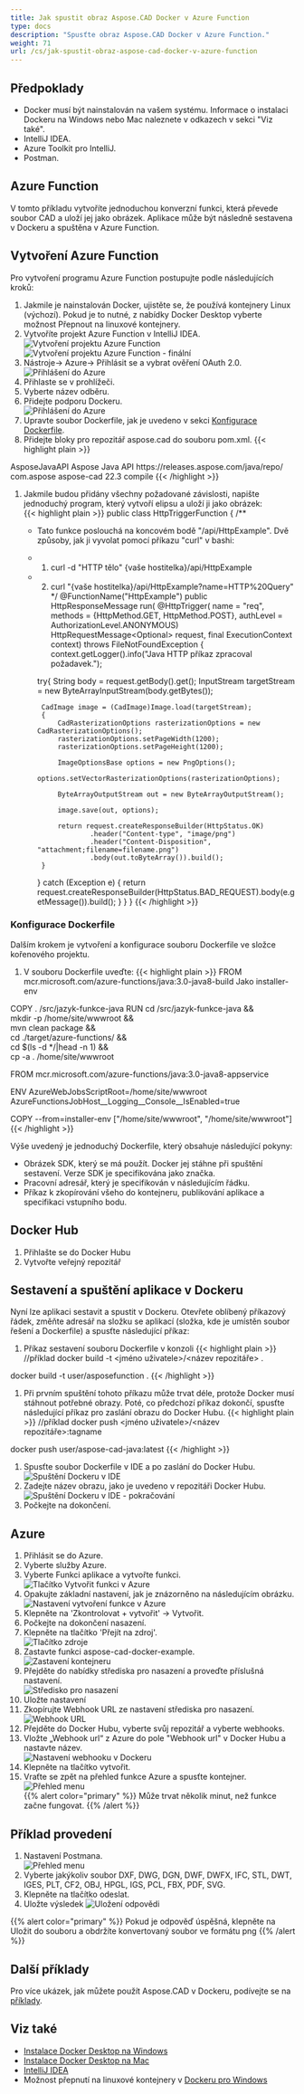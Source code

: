 ```yaml
---
title: Jak spustit obraz Aspose.CAD Docker v Azure Function
type: docs
description: "Spusťte obraz Aspose.CAD Docker v Azure Function."
weight: 71
url: /cs/jak-spustit-obraz-aspose-cad-docker-v-azure-function
---
```


## Předpoklady
- Docker musí být nainstalován na vašem systému. Informace o instalaci Dockeru na Windows nebo Mac naleznete v odkazech v sekci "Viz také".
- IntelliJ IDEA.
- Azure Toolkit pro IntelliJ.
- Postman.

## Azure Function

V tomto příkladu vytvoříte jednoduchou konverzní funkci, která převede soubor CAD a uloží jej jako obrázek. Aplikace může být následně sestavena v Dockeru a spuštěna v Azure Function.

## Vytvoření Azure Function

Pro vytvoření programu Azure Function postupujte podle následujících kroků:
1. Jakmile je nainstalován Docker, ujistěte se, že používá kontejnery Linux (výchozí). Pokud je to nutné, z nabídky Docker Desktop vyberte možnost Přepnout na linuxové kontejnery.
1. Vytvoříte projekt Azure Function v IntelliJ IDEA.<br>
![Vytvoření projektu Azure Function](/_assets/create-function-ide-1.png)<br>
![Vytvoření projektu Azure Function - finální](/_assets/create-function-ide-2.png)<br>
1. Nástroje-> Azure-> Přihlásit se a vybrat ověření OAuth 2.0.<br>
![Přihlášení do Azure](/_assets/sign-in-azure.png)<br>
1. Přihlaste se v prohlížeči.
1. Vyberte název odběru.
1. Přidejte podporu Dockeru.<br>
![Přihlášení do Azure](/_assets/add-docker-support.png)<br>
1. Upravte soubor Dockerfile, jak je uvedeno v sekci <a href="#configuring-a-dockerfile">Konfigurace Dockerfile</a>.
1. Přidejte bloky pro repozitář aspose.cad do souboru pom.xml.
{{< highlight plain >}}
<repositories>
    <repository>
		<id>AsposeJavaAPI</id>
        <name>Aspose Java API</name>
        <url>https://releases.aspose.com/java/repo/</url>
    </repository>
</repositories>


<dependencies>
 <dependency>
    <groupId>com.aspose</groupId>
    <artifactId>aspose-cad</artifactId>
    <version>22.3</version>
    <scope>compile</scope>
  </dependency>
</dependencies>
{{< /highlight >}}

1. Jakmile budou přidány všechny požadované závislosti, napište jednoduchý program, který vytvoří elipsu a uloží ji jako obrázek:<br>
{{< highlight plain >}}
public class HttpTriggerFunction {
    /**
     * Tato funkce poslouchá na koncovém bodě "/api/HttpExample". Dvě způsoby, jak ji vyvolat pomocí příkazu "curl" v bashi:
     * 1. curl -d "HTTP tělo" {vaše hostitelka}/api/HttpExample
     * 2. curl "{vaše hostitelka}/api/HttpExample?name=HTTP%20Query"
     */
    @FunctionName("HttpExample")
    public HttpResponseMessage run(
            @HttpTrigger(
                name = "req",
                methods = {HttpMethod.GET, HttpMethod.POST},
                authLevel = AuthorizationLevel.ANONYMOUS)
                HttpRequestMessage<Optional<String>> request,
            final ExecutionContext context) throws FileNotFoundException {
        context.getLogger().info("Java HTTP příkaz zpracoval požadavek.");

        try{
            String body = request.getBody().get();
            InputStream targetStream = new ByteArrayInputStream(body.getBytes());

            CadImage image = (CadImage)Image.load(targetStream);
            {
                CadRasterizationOptions rasterizationOptions = new CadRasterizationOptions();
                rasterizationOptions.setPageWidth(1200);
                rasterizationOptions.setPageHeight(1200);

                ImageOptionsBase options = new PngOptions();
                options.setVectorRasterizationOptions(rasterizationOptions);

                ByteArrayOutputStream out = new ByteArrayOutputStream();

                image.save(out, options);

                return request.createResponseBuilder(HttpStatus.OK)
                        .header("Content-type", "image/png")
                        .header("Content-Disposition", "attachment;filename=filename.png")
                        .body(out.toByteArray()).build();
            }
        }
        catch (Exception e)
		{
            return request.createResponseBuilder(HttpStatus.BAD_REQUEST).body(e.getMessage()).build();
        }
    }
}
{{< /highlight >}}

### Konfigurace Dockerfile

Dalším krokem je vytvoření a konfigurace souboru Dockerfile ve složce kořenového projektu.

1. V souboru Dockerfile uveďte:
{{< highlight plain >}}
FROM mcr.microsoft.com/azure-functions/java:3.0-java8-build Jako installer-env

COPY . /src/jazyk-funkce-java
RUN cd /src/jazyk-funkce-java && \
    mkdir -p /home/site/wwwroot && \
    mvn clean package && \
    cd ./target/azure-functions/ && \
    cd $(ls -d */|head -n 1) && \
    cp -a . /home/site/wwwroot

FROM mcr.microsoft.com/azure-functions/java:3.0-java8-appservice

ENV AzureWebJobsScriptRoot=/home/site/wwwroot \
    AzureFunctionsJobHost__Logging__Console__IsEnabled=true

COPY --from=installer-env ["/home/site/wwwroot", "/home/site/wwwroot"]
{{< /highlight >}}

Výše uvedený je jednoduchý Dockerfile, který obsahuje následující pokyny:

- Obrázek SDK, který se má použít. Docker jej stáhne při spuštění sestavení. Verze SDK je specifikována jako značka.
- Pracovní adresář, který je specifikován v následujícím řádku.
- Příkaz k zkopírování všeho do kontejneru, publikování aplikace a specifikaci vstupního bodu.

## Docker Hub
1. Přihlašte se do Docker Hubu
1. Vytvořte veřejný repozitář

## Sestavení a spuštění aplikace v Dockeru

Nyní lze aplikaci sestavit a spustit v Dockeru. Otevřete oblíbený příkazový řádek, změňte adresář na složku se aplikací (složka, kde je umístěn soubor řešení a Dockerfile) a spusťte následující příkaz:


1. Příkaz sestavení souboru Dockerfile v konzoli
{{< highlight plain >}}
//příklad
docker build -t <jméno uživatele>/<název repozitáře> .

docker build -t user/asposefunction .
{{< /highlight >}}
 
1. Při prvním spuštění tohoto příkazu může trvat déle, protože Docker musí stáhnout potřebné obrazy. Poté, co předchozí příkaz dokončí, spusťte následující příkaz pro zaslání obrazu do Docker Hubu.
{{< highlight plain >}}
//příklad
docker push <jméno uživatele>/<název repozitáře>:tagname

docker push user/aspose-cad-java:latest
{{< /highlight >}}

1. Spusťte soubor Dockerfile v IDE a po zaslání do Docker Hubu.<br>
![Spuštění Dockeru v IDE](/_assets/docker-run-in-ide.png)<br>
1. Zadejte název obrazu, jako je uvedeno v repozitáři Docker Hubu.<br>
![Spuštění Dockeru v IDE - pokračování](/_assets/docker-run-in-ide-1.png)<br>
1. Počkejte na dokončení.

## Azure

1. Přihlásit se do Azure.
1. Vyberte služby Azure.
1. Vyberte Funkci aplikace a vytvořte funkci.<br>
![Tlačítko Vytvořit funkci v Azure](/_assets/create-function-azure.png)<br>
1. Opakujte základní nastavení, jak je znázorněno na následujícím obrázku.<br>
![Nastavení vytvoření funkce v Azure](/_assets/create-function-settings.png)<br>
1. Klepněte na 'Zkontrolovat + vytvořit' -> Vytvořit.
1. Počkejte na dokončení nasazení.
1. Klepněte na tlačítko 'Přejít na zdroj'.<br>
![Tlačítko zdroje](/_assets/go-to-resource.png)<br>
1. Zastavte funkci aspose-cad-docker-example.<br>
![Zastavení kontejneru](/_assets/stop-container.png)<br>
1. Přejděte do nabídky střediska pro nasazení a proveďte příslušná nastavení.<br>
![Středisko pro nasazení](/_assets/deployment-center.png)<br>
1. Uložte nastavení
1. Zkopírujte Webhook URL ze nastavení střediska pro nasazení.<br>
![Webhook URL](/_assets/webhook-url.png)<br>
1. Přejděte do Docker Hubu, vyberte svůj repozitář a vyberte webhooks.
1. Vložte „Webhook url“ z Azure do pole "Webhook url" v Docker Hubu a nastavte název.<br>
![Nastavení webhooku v Dockeru](/_assets/webhook.png)<br>
1. Klepněte na tlačítko vytvořit.
1. Vraťte se zpět na přehled funkce Azure a spusťte kontejner.<br>
![Přehled menu](/_assets/overview.png)<br>
{{% alert color="primary" %}} 
Může trvat několik minut, než funkce začne fungovat.
{{% /alert %}}

## Příklad provedení

1. Nastavení Postmana.<br>
![Přehled menu](/_assets/postman-settings.png)<br>
1. Vyberte jakýkoliv soubor DXF, DWG, DGN, DWF, DWFX, IFC, STL, DWT, IGES, PLT, CF2, OBJ, HPGL, IGS, PCL, FBX, PDF, SVG.
1. Klepněte na tlačítko odeslat.
1. Uložte výsledek
![Uložení odpovědi](/_assets/response-postman.png)<br>

{{% alert color="primary" %}} 
Pokud je odpověď úspěšná, klepněte na Uložit do souboru a obdržíte konvertovaný soubor ve formátu png
{{% /alert %}}

## Další příklady

Pro více ukázek, jak můžete použít Aspose.CAD v Dockeru, podívejte se na [příklady](https://github.com/aspose-cad/Aspose.CAD-Documentation).


## Viz také

- [Instalace Docker Desktop na Windows](https://docs.docker.com/docker-for-windows/install/)
- [Instalace Docker Desktop na Mac](https://docs.docker.com/docker-for-mac/install/)
- [IntelliJ IDEA](https://www.jetbrains.com/idea/)
- Možnost přepnutí na linuxové kontejnery v [Dockeru pro Windows](https://docs.docker.com/docker-for-windows/#switch-between-windows-and-linux-containers)
